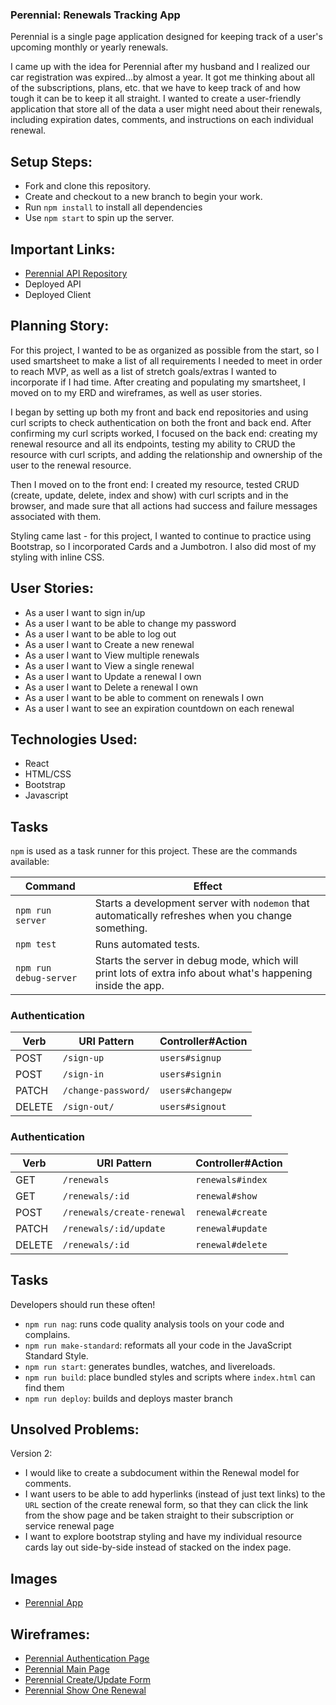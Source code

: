 ### Perennial: Renewals Tracking App

Perennial is a single page application designed for keeping track of a user's upcoming monthly or yearly renewals.

I came up with the idea for Perennial after my husband and I realized our car registration was expired...by almost a year. It got me thinking about all of the subscriptions, plans, etc. that we have to keep track of and how tough it can be to keep it all straight. I wanted to create a user-friendly application that store all of the data a user might need about their renewals, including expiration dates, comments, and instructions on each individual renewal.

## Setup Steps:

- Fork and clone this repository.
- Create and checkout to a new branch to begin your work.
- Run `npm install` to install all dependencies
- Use `npm start` to spin up the server.

## Important Links:
- [Perennial API Repository](https://github.com/MelNesbitt12/Perennial-api)
- Deployed API
- Deployed Client

## Planning Story:
For this project, I wanted to be as organized as possible from the start, so I used smartsheet to make a list of all requirements I needed to meet in order to reach MVP, as well as a list of stretch goals/extras I wanted to incorporate if I had time. After creating and populating my smartsheet, I moved on to my ERD and wireframes, as well as user stories.

I began by setting up both my front and back end repositories and using curl scripts to check authentication on both the front and back end. After confirming my curl scripts worked, I focused on the back end: creating my renewal resource and all its endpoints, testing my ability to CRUD the resource with curl scripts, and adding the relationship and ownership of the user to the renewal resource.

Then I moved on to the front end: I created my resource, tested CRUD (create, update, delete, index and show) with curl scripts and in the browser, and made sure that all actions had success and failure messages associated with them.

Styling came last - for this project, I wanted to continue to practice using Bootstrap, so I incorporated Cards and a Jumbotron. I also did most of my styling with inline CSS.

## User Stories:
- As a user I want to sign in/up
- As a user I want to be able to change my password
- As a user I want to be able to log out
- As a user I want to Create a new renewal
- As a user I want to View multiple renewals
- As a user I want to View a single renewal
- As a user I want to Update a renewal I own
- As a user I want to Delete a renewal I own
- As a user I want to be able to comment on renewals I own
- As a user I want to see an expiration countdown on each renewal

## Technologies Used:
- React
- HTML/CSS
- Bootstrap
- Javascript


## Tasks

`npm` is used as a task runner for this project. These are the commands available:

| Command                | Effect                                                                                                      |
|------------------------|-------------------------------------------------------------------------------------------------------------|
| `npm run server`       | Starts a development server with `nodemon` that automatically refreshes when you change something.                                                                                         |
| `npm test`             | Runs automated tests.                                                                                       |
| `npm run debug-server` | Starts the server in debug mode, which will print lots of extra info about what's happening inside the app. |


### Authentication

| Verb   | URI Pattern            | Controller#Action |
|--------|------------------------|-------------------|
| POST   | `/sign-up`             | `users#signup`    |
| POST   | `/sign-in`             | `users#signin`    |
| PATCH  | `/change-password/`    | `users#changepw`  |
| DELETE | `/sign-out/`           | `users#signout`   |

### Authentication

| Verb   | URI Pattern            | Controller#Action |
|--------|------------------------|-------------------|
| GET    | `/renewals`            | `renewals#index`  |
| GET    | `/renewals/:id`        | `renewal#show`    |
| POST   | `/renewals/create-renewal`| `renewal#create`|
| PATCH  | `/renewals/:id/update` | `renewal#update`  |
| DELETE | `/renewals/:id`        | `renewal#delete`  |

## Tasks

Developers should run these often!

- `npm run nag`: runs code quality analysis tools on your code and complains.
- `npm run make-standard`: reformats all your code in the JavaScript Standard
  Style.
- `npm run start`: generates bundles, watches, and livereloads.
- `npm run build`: place bundled styles and scripts where `index.html` can find
    them
- `npm run deploy`: builds and deploys master branch

## Unsolved Problems:
Version 2:
- I would like to create a subdocument within the Renewal model for comments.
- I want users to be able to add hyperlinks (instead of just text links) to the `URL` section of the create renewal form, so that they can click the link from the show page and be taken straight to their subscription or service renewal page
- I want to explore bootstrap styling and have my individual resource cards lay out side-by-side instead of stacked on the index page.

## Images
- [Perennial App](https://imgur.com/a/gb9gkML)

## Wireframes:
- [Perennial Authentication Page](https://imgur.com/a/Ghm1qyk)
- [Perennial Main Page](https://imgur.com/a/Wt4OxzE)
- [Perennial Create/Update Form](https://imgur.com/a/eGwyIrM)
- [Perennial Show One Renewal](https://imgur.com/a/edskC2Z)
